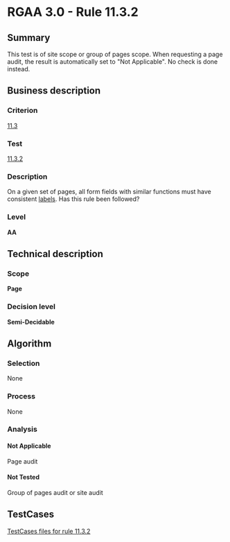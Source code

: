 # RGAA 3.0 -  Rule 11.3.2

## Summary

This test is of site scope or group of pages scope. When requesting a page audit, the result is automatically set to "Not Applicable". No check is done instead.

## Business description

### Criterion

[11.3](http://disic.github.io/rgaa_referentiel_en/RGAA3.0_Criteria_English_version_v1.html#crit-11-3)

### Test

[11.3.2](http://disic.github.io/rgaa_referentiel_en/RGAA3.0_Criteria_English_version_v1.html#test-11-3-2)

### Description
On a given set of pages, all form fields with similar functions must have consistent  <a href="http://disic.github.io/rgaa_referentiel_en/RGAA3.0_Glossary_English_version_v1.html#mEtiquette">labels</a>. Has this rule been followed? 


### Level

**AA**

## Technical description

### Scope

**Page**

### Decision level

**Semi-Decidable**

## Algorithm

### Selection

None

### Process

None

### Analysis

#### Not Applicable

Page audit 

#### Not Tested

Group of pages audit or site audit



##  TestCases 

[TestCases files for rule 11.3.2](https://github.com/Asqatasun/Asqatasun/tree/master/rules/rules-rgaa3.0/src/test/resources/testcases/rgaa30/Rgaa30Rule110302/) 


